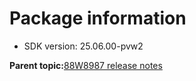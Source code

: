 # Package information

-   SDK version: 25.06.00-pvw2

**Parent topic:**[88W8987 release notes](../topics/88w8987-release-notes.md)

